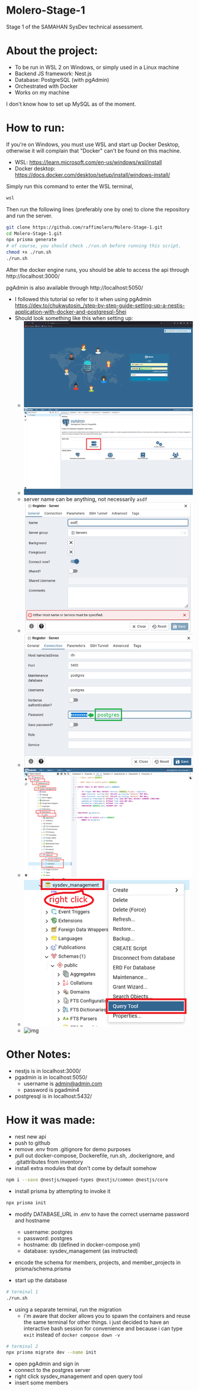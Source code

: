 # Molero-Stage-1

Stage 1 of the SAMAHAN SysDev technical assessment.

# About the project:

- To be run in WSL 2 on Windows, or simply used in a Linux machine
- Backend JS framework: Nest.js
- Database: PostgreSQL (with pgAdmin)
- Orchestrated with Docker
- Works on my machine

I don't know how to set up MySQL as of the moment.

# How to run:

If you're on Windows, you must use WSL and start up Docker Desktop,
otherwise it will complain that "Docker" can't be found on this machine.

- WSL: https://learn.microsoft.com/en-us/windows/wsl/install
- Docker desktop: https://docs.docker.com/desktop/setup/install/windows-install/

Simply run this command to enter the WSL terminal,

```bat
wsl
```

Then run the following lines (preferably one by one) to clone the repository and run the server.

```sh
git clone https://github.com/raffimolero/Molero-Stage-1.git
cd Molero-Stage-1.git
npx prisma generate
# of course, you should check ./run.sh before running this script.
chmod +x ./run.sh
./run.sh
```

After the docker engine runs, you should be able to access the api through http://localhost:3000/

pgAdmin is also available through http://localhost:5050/

- I followed this tutorial so refer to it when using pgAdmin https://dev.to/chukwutosin_/step-by-step-guide-setting-up-a-nestjs-application-with-docker-and-postgresql-5hei
- Should look something like this when setting up:
  - ![img](docs/pgadmin/1_login.png)
  - ![img](docs/pgadmin/2_addserver.png)
  - server name can be anything, not necessarily `asdf`
  - ![img](docs/pgadmin/2_addserver/2-1_general.png)
  - ![img](docs/pgadmin/2_addserver/2-2_connection.png)
  - ![img](docs/pgadmin/3_tables.png)
  - ![img](docs/pgadmin/4_query.png)
  - ![img](docs/pgadmin/4_query/4-1_tables.png)

# Other Notes:

- nestjs is in localhost:3000/
- pgadmin is in localhost:5050/
  - username is admin@admin.com
  - password is pgadmin4
- postgresql is in localhost:5432/

# How it was made:

- nest new api
- push to github
- remove .env from .gitignore for demo purposes
- pull out docker-compose, Dockerefile, run.sh, .dockerignore, and .gitattributes from inventory
- install extra modules that don't come by default somehow

```sh
npm i --save @nestjs/mapped-types @nestjs/common @nestjs/core
```

- install prisma by attempting to invoke it

```sh
npx prisma init
```

- modify DATABASE_URL in .env to have the correct username password and hostname

  - username: postgres
  - password: postgres
  - hostname: db (defined in docker-compose.yml)
  - database: sysdev_management (as instructed)

- encode the schema for members, projects, and member_projects in prisma/schema.prisma
- start up the database

```sh
# terminal 1
./run.sh
```

- using a separate terminal, run the migration
  - i'm aware that docker allows you to spawn the containers and reuse the same terminal for other things. i just decided to have an interactive bash session for convenience and because i can type `exit` instead of `docker compose down -v`

```sh
# terminal 2
npx prisma migrate dev --name init
```

- open pgAdmin and sign in
- connect to the postgres server
- right click sysdev_management and open query tool
- insert some members
